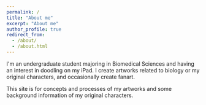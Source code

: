 ```yaml
---
permalink: /
title: "About me"
excerpt: "About me"
author_profile: true
redirect_from: 
  - /about/
  - /about.html
---
```


I'm an undergraduate student majoring in Biomedical Sciences and having an interest in doodling on my iPad.
I create artworks related to biology or my original characters, and occasionally create fanart.

This site is for concepts and processes of my artworks and some background information of my original characters.

